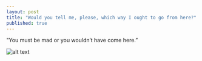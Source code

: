 ```yaml
---
layout: post
title: "Would you tell me, please, which way I ought to go from here?"
published: true
---
```


"You must be mad or you wouldn’t have come here.” 

![alt text](https://s3.amazonaws.com/uploads.hipchat.com/126811/1228666/gMcyZhkQyiEcGM4/IMG_20141204_153420.jpg )

